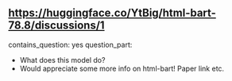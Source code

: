 ## https://huggingface.co/YtBig/html-bart-78.8/discussions/1

contains_question: yes
question_part: 
- What does this model do? 
- Would appreciate some more info on html-bart! Paper link etc.